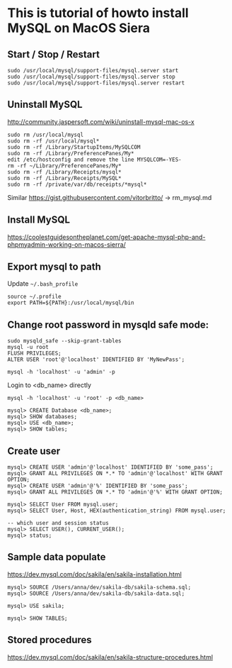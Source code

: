 This is tutorial of howto install MySQL on MacOS Siera
======


Start / Stop / Restart
-----
```
sudo /usr/local/mysql/support-files/mysql.server start
sudo /usr/local/mysql/support-files/mysql.server stop
sudo /usr/local/mysql/support-files/mysql.server restart
```

Uninstall MySQL
-----
http://community.jaspersoft.com/wiki/uninstall-mysql-mac-os-x

```
sudo rm /usr/local/mysql
sudo rm -rf /usr/local/mysql*
sudo rm -rf /Library/StartupItems/MySQLCOM
sudo rm -rf /Library/PreferencePanes/My*
edit /etc/hostconfig and remove the line MYSQLCOM=-YES-
rm -rf ~/Library/PreferencePanes/My*
sudo rm -rf /Library/Receipts/mysql*
sudo rm -rf /Library/Receipts/MySQL*
sudo rm -rf /private/var/db/receipts/*mysql*
```

Similar https://gist.githubusercontent.com/vitorbritto/ -> rm_mysql.md 

Install MySQL
-----
https://coolestguidesontheplanet.com/get-apache-mysql-php-and-phpmyadmin-working-on-macos-sierra/

Export mysql to path
-----
Update ```~/.bash_profile```
```
source ~/.profile
export PATH=${PATH}:/usr/local/mysql/bin
```

Change root password in mysqld safe mode:
-----
```
sudo mysqld_safe --skip-grant-tables
mysql -u root
FLUSH PRIVILEGES;
ALTER USER 'root'@'localhost' IDENTIFIED BY 'MyNewPass';
```

```
mysql -h 'localhost' -u 'admin' -p
```

Login to <db_name> directly
```
mysql -h 'localhost' -u 'root' -p <db_name>
```

```
mysql> CREATE Database <db_name>;
mysql> SHOW databases;
mysql> USE <db_name>;
mysql> SHOW tables;
```

Create user
-----
```
mysql> CREATE USER 'admin'@'localhost' IDENTIFIED BY 'some_pass';
mysql> GRANT ALL PRIVILEGES ON *.* TO 'admin'@'localhost' WITH GRANT OPTION;
mysql> CREATE USER 'admin'@'%' IDENTIFIED BY 'some_pass';
mysql> GRANT ALL PRIVILEGES ON *.* TO 'admin'@'%' WITH GRANT OPTION;

mysql> SELECT User FROM mysql.user;
mysql> SELECT User, Host, HEX(authentication_string) FROM mysql.user;

-- which user and session status
mysql> SELECT USER(), CURRENT_USER();
mysql> status;
```

Sample data populate
------
https://dev.mysql.com/doc/sakila/en/sakila-installation.html

```
mysql> SOURCE /Users/anna/dev/sakila-db/sakila-schema.sql;
mysql> SOURCE /Users/anna/dev/sakila-db/sakila-data.sql;

mysql> USE sakila;

mysql> SHOW TABLES;

```

Stored procedures
-----
https://dev.mysql.com/doc/sakila/en/sakila-structure-procedures.html
